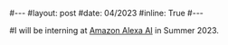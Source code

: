 #---
#layout: post
#date: 04/2023
#inline: True
#---

#I will be interning at <a href='https://www.amazon.science/publications'>Amazon Alexa AI</a> in Summer 2023.























